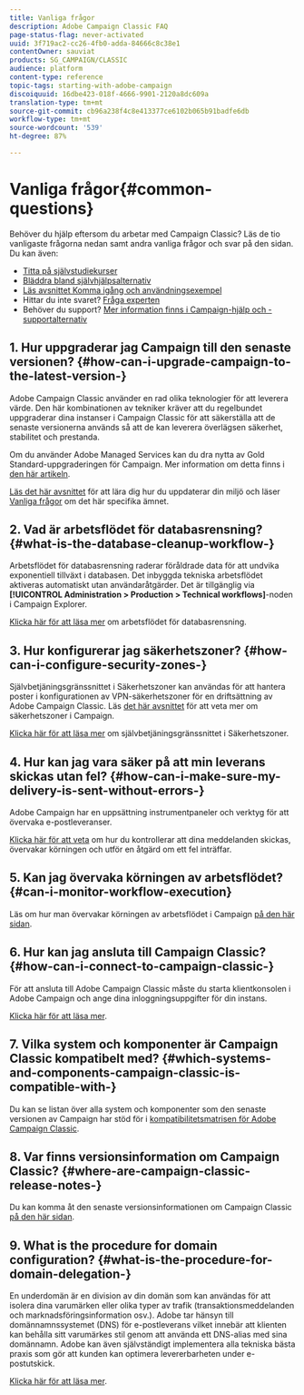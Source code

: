 ```yaml
---
title: Vanliga frågor
description: Adobe Campaign Classic FAQ
page-status-flag: never-activated
uuid: 3f719ac2-cc26-4fb0-adda-84666c8c38e1
contentOwner: sauviat
products: SG_CAMPAIGN/CLASSIC
audience: platform
content-type: reference
topic-tags: starting-with-adobe-campaign
discoiquuid: 16dbe423-018f-4666-9901-2120a8dc609a
translation-type: tm+mt
source-git-commit: cb96a238f4c8e413377ce6102b065b91badfe6db
workflow-type: tm+mt
source-wordcount: '539'
ht-degree: 87%

---
```



# Vanliga frågor{#common-questions}

Behöver du hjälp eftersom du arbetar med Campaign Classic? Läs de tio vanligaste frågorna nedan samt andra vanliga frågor och svar på den sidan. Du kan även:

* [Titta på självstudiekurser](https://docs.adobe.com/content/help/sv-SE/campaign-classic-learn/tutorials/overview.html)
* [Bläddra bland självhjälpsalternativ](../../platform/using/tutorials.md#how-to-videos)
* [Läs avsnittet Komma igång och användningsexempel](../../platform/using/tutorials.md#step-by-step-guides)
* Hittar du inte svaret? [Fråga experten](https://experienceleaguecommunities.adobe.com/t5/adobe-campaign-classic/ct-p/adobe-campaign-classic-community)
* Behöver du support? [Mer information finns i Campaign-hjälp och -supportalternativ](https://helpx.adobe.com/campaign/kb/ac-support.html#acc-support)

## 1. Hur uppgraderar jag Campaign till den senaste versionen? {#how-can-i-upgrade-campaign-to-the-latest-version-}

Adobe Campaign Classic använder en rad olika teknologier för att leverera värde. Den här kombinationen av tekniker kräver att du regelbundet uppgraderar dina instanser i Campaign Classic för att säkerställa att de senaste versionerna används så att de kan leverera överlägsen säkerhet, stabilitet och prestanda.

Om du använder Adobe Managed Services kan du dra nytta av Gold Standard-uppgraderingen för Campaign. Mer information om detta finns i [den här artikeln](https://helpx.adobe.com/se/campaign/kb/gold-standard.html).

[Läs det här avsnittet](../../production/using/build-upgrade.md) för att lära dig hur du uppdaterar din miljö och läser [Vanliga frågor](../../platform/using/faq-build-upgrade.md) om det här specifika ämnet.

## 2. Vad är arbetsflödet för databasrensning? {#what-is-the-database-cleanup-workflow-}

Arbetsflödet för databasrensning raderar föråldrade data för att undvika exponentiell tillväxt i databasen. Det inbyggda tekniska arbetsflödet aktiveras automatiskt utan användaråtgärder. Det är tillgänglig via **[!UICONTROL Administration > Production > Technical workflows]**-noden i Campaign Explorer.

[Klicka här för att läsa mer](../../production/using/database-cleanup-workflow.md) om arbetsflödet för databasrensning.

## 3. Hur konfigurerar jag säkerhetszoner? {#how-can-i-configure-security-zones-}

Självbetjäningsgränssnittet i Säkerhetszoner kan användas för att hantera poster i konfigurationen av VPN-säkerhetszoner för en driftsättning av Adobe Campaign Classic. Läs [det här avsnittet](../../installation/using/configuring-campaign-server.md#defining-security-zones) för att veta mer om säkerhetszoner i Campaign.

[Klicka här för att läsa mer](https://helpx.adobe.com/se/campaign/kb/configuring-security-zones-self-service.html) om självbetjäningsgränssnittet i Säkerhetszoner.

## 4. Hur kan jag vara säker på att min leverans skickas utan fel? {#how-can-i-make-sure-my-delivery-is-sent-without-errors-}

Adobe Campaign har en uppsättning instrumentpaneler och verktyg för att övervaka e-postleveranser.

[Klicka här för att veta](../../delivery/using/monitoring-a-delivery.md) om hur du kontrollerar att dina meddelanden skickas, övervakar körningen och utför en åtgärd om ett fel inträffar.

## 5. Kan jag övervaka körningen av arbetsflödet? {#can-i-monitor-workflow-execution}

Läs om hur man övervakar körningen av arbetsflödet i Campaign [på den här sidan](../../workflow/using/starting-a-workflow.md).

## 6. Hur kan jag ansluta till Campaign Classic? {#how-can-i-connect-to-campaign-classic-}

För att ansluta till Adobe Campaign Classic måste du starta klientkonsolen i Adobe Campaign och ange dina inloggningsuppgifter för din instans.

[Klicka här för att läsa mer](../../platform/using/launching-adobe-campaign.md).

## 7. Vilka system och komponenter är Campaign Classic kompatibelt med? {#which-systems-and-components-campaign-classic-is-compatible-with-}

Du kan se listan över alla system och komponenter som den senaste versionen av Campaign har stöd för i [kompatibilitetsmatrisen för Adobe Campaign Classic](https://helpx.adobe.com/se/campaign/kb/compatibility-matrix.html).

## 8. Var finns versionsinformation om Campaign Classic? {#where-are-campaign-classic-release-notes-}

Du kan komma åt den senaste versionsinformationen om Campaign Classic [på den här sidan](https://docs.adobe.com/content/help/sv-SE/campaign-classic/using/release-notes/latest-release.html).

## 9. What is the procedure for domain configuration? {#what-is-the-procedure-for-domain-delegation-}

En underdomän är en division av din domän som kan användas för att isolera dina varumärken eller olika typer av trafik (transaktionsmeddelanden och marknadsföringsinformation osv.).
Adobe tar hänsyn till domännamnssystemet (DNS) för e-postleverans vilket innebär att klienten kan behålla sitt varumärkes stil genom att använda ett DNS-alias med sina domännamn. Adobe kan även självständigt implementera alla tekniska bästa praxis som gör att kunden kan optimera levererbarheten under e-postutskick.

[Klicka här för att läsa mer](https://helpx.adobe.com/se/campaign/kb/domain-name-delegation.html).

